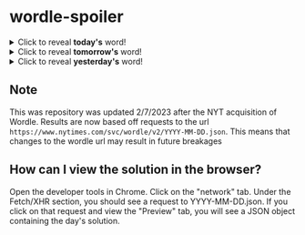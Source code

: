 # wordle-spoiler

<details>
  <summary>Click to reveal <b>today's</b> word!</summary>
  <br>
  <b> beach </b>
</details>

<details>
  <summary>Click to reveal <b>tomorrow's</b> word!</summary>
  <br>
  <b> spice </b>
</details>

<details>
  <summary>Click to reveal <b>yesterday's</b> word!</summary>
  <br>
  <b> quest </b>
</details>

## Note
This was repository was updated 2/7/2023 after the NYT acquisition of Wordle. Results are now based off requests to the url `https://www.nytimes.com/svc/wordle/v2/YYYY-MM-DD.json`. This means that changes to the wordle url may result in future breakages

## How can I view the solution in the browser?
Open the developer tools in Chrome. Click on the "network" tab. Under the Fetch/XHR section, you should see a request to YYYY-MM-DD.json. If you click on that request and view the "Preview" tab, you will see a JSON object containing the day's solution.